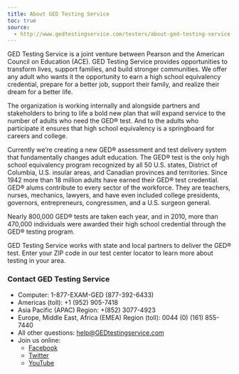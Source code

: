 ```yaml
---
title: About GED Testing Service
toc: true
source:
  - http://www.gedtestingservice.com/testers/about-ged-testing-service-test-taker
---
```

GED Testing Service is a joint venture between Pearson and the American Council on Education (ACE). GED Testing Service provides opportunities to transform lives, support families, and build stronger communities. We offer any adult who wants it the opportunity to earn a high school equivalency credential, prepare for a better job, support their family, and realize their dream for a better life.

The organization is working internally and alongside partners and stakeholders to bring to life a bold new plan that will expand service to the number of adults who need the GED&reg; test. And to the adults who participate it ensures that high school equivalency is a springboard for careers and college.

Currently we’re creating a new GED&reg; assessment and test delivery system that fundamentally changes adult education. The GED&reg; test is the only high school equivalency program recognized by all 50 U.S. states, District of Columbia, U.S. insular areas, and Canadian provinces and territories. Since 1942 more than 18 million adults have earned their GED&reg; test credential. GED&reg; alums contribute to every sector of the workforce. They are teachers, nurses, mechanics, lawyers, and have even included college presidents, governors, entrepreneurs, congressmen, and a U.S. surgeon general.

Nearly 800,000 GED&reg; tests are taken each year, and in 2010, more than 470,000 individuals were awarded their high school credential through the GED&reg; testing program.

GED Testing Service works with state and local partners to deliver the GED&reg; test. Enter your ZIP code in our test center locator to learn more about testing in your area.


### Contact GED Testing Service
  * Computer: 1-877-EXAM-GED (877-392-6433)
  * Americas (toll): +1 (952) 905-7418
  * Asia Pacific (APAC) Region: +(852) 3077-4923
  * Europe, Middle East, Africa (EMEA) Region (toll): 0044 (0) (161) 855-7440
  * All other questions: help@GEDtestingservice.com
  * Join us online:
    * [Facebook](http://www.facebook.com/GEDTesting)
    * [Twitter](https://twitter.com/#!/GEDTesting)
    * [YouTube](http://www.youtube.com/user/GEDTestingService)